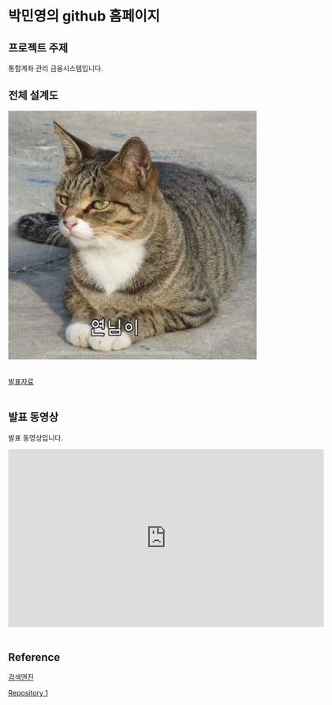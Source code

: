 # 박민영의 github 홈페이지​

## 프로젝트 주제​

통합계좌 관리 금융시스템입니다.​

## 전체 설계도​

<img src="architecture.png"/><br> ​

[발표자료](/project.pptx)<br>​

## 발표 동영상​

발표 동영상입니다.​

<iframe id="ytplayer" type="text/html" width="640" height="360" src="https://www.youtube.com/embed/4veL9hP4HR0" frameborder="0"></iframe>​

## Reference​

[검색엔진](https://naver.com)​

[Repository 1](https://{github-id}.github.io/{repository-name}) ​
